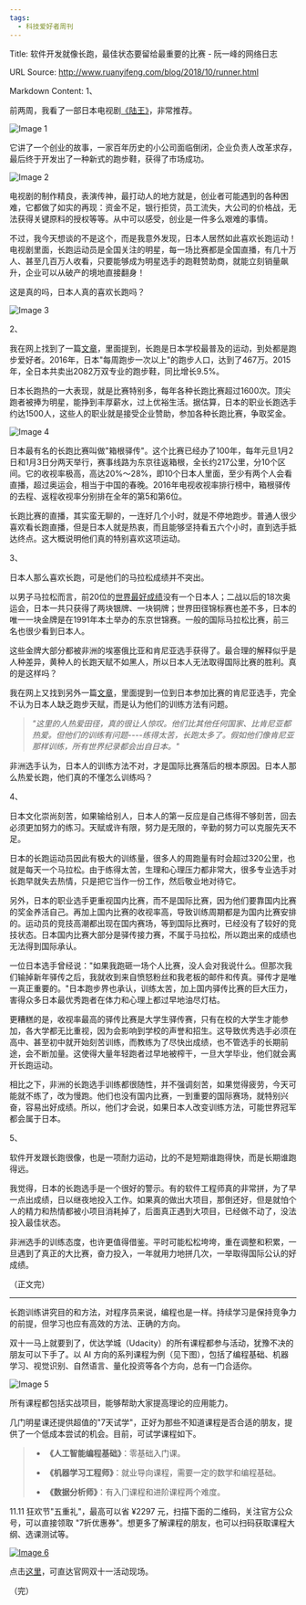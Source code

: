 ```yaml
---
tags:
  - 科技爱好者周刊
---
```

Title: 软件开发就像长跑，最佳状态要留给最重要的比赛 - 阮一峰的网络日志

URL Source: http://www.ruanyifeng.com/blog/2018/10/runner.html

Markdown Content:
1、

前两周，我看了一部日本电视剧[《陆王》](https://baike.baidu.com/item/%E9%99%86%E7%8E%8B/20348888)，非常推荐。

![Image 1](https://www.wangbase.com/blogimg/asset/201810/bg2018103103.jpg)

它讲了一个创业的故事，一家百年历史的小公司面临倒闭，企业负责人改革求存，最后终于开发出了一种新式的跑步鞋，获得了市场成功。

![Image 2](https://www.wangbase.com/blogimg/asset/201810/bg2018103104.jpg)

电视剧的制作精良，表演传神，最打动人的地方就是，创业者可能遇到的各种困难，它都做了如实的再现：资金不足，银行拒贷，员工流失，大公司的价格战，无法获得关键原料的授权等等。从中可以感受，创业是一件多么艰难的事情。

不过，我今天想谈的不是这个，而是我意外发现，日本人居然如此喜欢长跑运动！电视剧里面，长跑运动员是全国关注的明星，每一场比赛都是全国直播，有几十万人、甚至几百万人收看，只要能够成为明星选手的跑鞋赞助商，就能立刻销量飙升，企业可以从破产的境地直接翻身！

这是真的吗，日本人真的喜欢长跑吗？

![Image 3](https://www.wangbase.com/blogimg/asset/201810/bg2018103105.jpg)

2、

我在网上找到了一篇[文章](https://m.sohu.com/n/495879757/)，里面提到，长跑是日本学校最普及的运动，到处都是跑步爱好者。2016年，日本"每周跑步一次以上"的跑步人口，达到了467万。2015年，全日本共卖出2082万双专业的跑步鞋，同比增长9.5%。

日本长跑热的一大表现，就是比赛特别多，每年各种长跑比赛超过1600次。顶尖跑者被捧为明星，能挣到丰厚薪水，过上优裕生活。据估算，日本的职业长跑选手约达1500人，这些人的职业就是接受企业赞助，参加各种长跑比赛，争取奖金。

![Image 4](https://www.wangbase.com/blogimg/asset/201810/bg2018103106.jpg)

日本最有名的长跑比赛叫做"箱根驿传"。这个比赛已经办了100年，每年元旦1月2日和1月3日分两天举行，赛事线路为东京往返箱根，全长约217公里，分10个区间。它的收视率极高，高达20%～28%，即10个日本人里面，至少有两个人会看直播，超过奥运会，相当于中国的春晚。2016年电视收视率排行榜中，箱根驿传的去程、返程收视率分别排在全年的第5和第6位。

长跑比赛的直播，其实蛮无聊的，一连好几个小时，就是不停地跑步。普通人很少喜欢看长跑直播，但是日本人就是热衷，而且能够坚持看五六个小时，直到选手抵达终点。这大概说明他们真的特别喜欢这项运动。

3、

日本人那么喜欢长跑，可是他们的马拉松成绩并不突出。

以男子马拉松而言，前20位的[世界最好成绩](https://zh.wikipedia.org/wiki/%E9%A9%AC%E6%8B%89%E6%9D%BE#%E4%B8%96%E7%95%8C%E6%AD%B7%E5%B9%B4%E5%89%8D20%E5%90%8D%EF%BC%88%E5%8F%96%E5%80%8B%E4%BA%BA%E6%9C%80%E4%BD%B3%E6%88%90%E7%B8%BE%EF%BC%89)没有一个日本人；二战以后的18次奥运会，日本一共只获得了两块银牌、一块铜牌；世界田径锦标赛也差不多，日本的唯一一块金牌是在1991年本土举办的东京世锦赛。一般的国际马拉松比赛，前三名也很少看到日本人。

这些金牌大部分都被非洲的埃塞俄比亚和肯尼亚选手获得了。最合理的解释似乎是人种差异，黄种人的长跑天赋不如黑人，所以日本人无法取得国际比赛的胜利。真的是这样吗？

我在网上又找到另外一篇[文章](https://zhuanlan.zhihu.com/p/28575730)，里面提到一位到日本参加比赛的肯尼亚选手，完全不认为日本人缺乏跑步天赋，而是认为他们的训练方法有问题。

> _"这里的人热爱田径，真的很让人惊叹。他们比其他任何国家、比肯尼亚都热爱。但他们的训练有问题----练得太苦，长跑太多了。假如他们像肯尼亚那样训练，所有世界纪录都会出自日本。"_

非洲选手认为，日本人的训练方法不对，才是国际比赛落后的根本原因。日本人那么热爱长跑，他们真的不懂怎么训练吗？

4、

日本文化崇尚刻苦，如果输给别人，日本人的第一反应是自己练得不够刻苦，回去必须更加努力的练习。天赋或许有限，努力是无限的，辛勤的努力可以克服先天不足。

日本的长跑运动员因此有极大的训练量，很多人的周跑量有时会超过320公里，也就是每天一个马拉松。由于练得太苦，生理和心理压力都非常大，很多专业选手对长跑早就失去热情，只是把它当作一份工作，然后敬业地对待它。

另外，日本的职业选手更重视国内比赛，而不是国际比赛，因为他们要靠国内比赛的奖金养活自己。再加上国内比赛的收视率高，导致训练周期都是为国内比赛安排的。运动员的竞技高潮都出现在国内赛场，等到国际比赛时，已经没有了较好的竞技状态。日本国内比赛大部分是驿传接力赛，不属于马拉松，所以跑出来的成绩也无法得到国际承认。

一位日本选手曾经说："如果我跑砸一场个人比赛，没人会对我说什么。但那次我们输掉新年驿传之后，我就收到来自愤怒粉丝和我老板的邮件和传真。驿传才是唯一真正重要的。"日本跑步界也承认，训练太苦，加上国内驿传比赛的巨大压力，害得众多日本最优秀跑者在体力和心理上都过早地油尽灯枯。

更糟糕的是，收视率最高的驿传比赛是大学生驿传赛，只有在校的大学生才能参加，各大学都无比重视，因为会影响到学校的声誉和招生。这导致优秀选手必须在高中、甚至初中就开始刻苦训练，而教练为了尽快出成绩，也不管选手的长期前途，会不断加量。这使得大量年轻跑者过早地被榨干，一旦大学毕业，他们就会离开长跑运动。

相比之下，非洲的长跑选手训练都很随性，并不强调刻苦，如果觉得疲劳，今天可能就不练了，改为慢跑。他们也没有国内比赛，一到重要的国际赛场，就特别兴奋，容易出好成绩。所以，他们才会说，如果日本人改变训练方法，可能世界冠军都会属于日本。

5、

软件开发跟长跑很像，也是一项耐力运动，比的不是短期谁跑得快，而是长期谁跑得远。

我觉得，日本的长跑选手是一个很好的警示。有的软件工程师真的非常拼，为了早一点出成绩，日以继夜地投入工作。如果真的做出大项目，那倒还好，但是就怕个人的精力和热情都被小项目消耗掉了，后面真正遇到大项目，已经做不动了，没法投入最佳状态。

非洲选手的训练态度，也许更值得借鉴。平时可能松松垮垮，重在调整和积累，一旦遇到了真正的大比赛，奋力投入，一年就用力地拼几次，一举取得国际公认的好成绩。

（正文完）

* * *

长跑训练讲究目的和方法，对程序员来说，编程也是一样。持续学习是保持竞争力的前提，但学习也应有高效的方法、正确的方向。

双十⼀马上就要到了，优达学城（Udacity）的所有课程都参与活动，犹豫不决的朋友可以下⼿了。以 AI 方向的系列课程为例（见下图），包括了编程基础、机器学习、视觉识别、自然语言、量化投资等各个方向，总有一门合适你。

![Image 5](https://www.wangbase.com/blogimg/asset/201810/bg2018103101.jpg)

所有课程都包括实战项⽬，能够帮助大家提⾼理论的应⽤能⼒。

⼏门明星课还提供超值的"7天试学"，正好为那些不知道课程是否合适的朋友，提供了⼀个低成本尝试的机会。目前，可试学课程如下。

> *   **《人⼯智能编程基础》**：零基础入门课。  
>     
> *   **《机器学习工程师》**：就业导向课程，需要一定的数学和编程基础。  
>     
> *   **《数据分析师》**：有入⻔课程和进阶课程两个难度。

11.11 狂欢节"五重礼"，最高可以省 ¥2297 元，扫描下面的⼆维码，关注官⽅公众号，可以直接领取 "7折优惠券"。想更多了解课程的朋友，也可以扫码获取课程大纲、选课测试等。

[![Image 6](https://www.wangbase.com/blogimg/asset/201810/bg2018103102.jpg)](http://t.cn/EwLrUN5)

点击[这里](http://t.cn/EwLrUN5)，可直达官⽹双十⼀活动现场。

（完）
